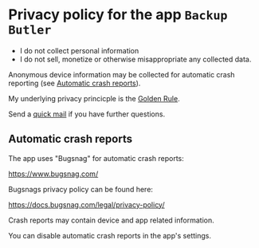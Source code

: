 # Privacy policy for the app `Backup Butler`

* I do not collect personal information
* I do not sell, monetize or otherwise misappropriate any collected data.

Anonymous device information may be collected for automatic crash reporting (see [Automatic crash reports](#automatic-crash-reports)).

My underlying privacy princicple is the [Golden Rule](https://en.wikipedia.org/wiki/Golden_Rule).

Send a [quick mail](mailto:support@darken.eu) if you have further questions.

## Automatic crash reports
The app uses "Bugsnag" for automatic crash reports:

https://www.bugsnag.com/

Bugsnags privacy policy can be found here:

https://docs.bugsnag.com/legal/privacy-policy/

Crash reports may contain device and app related information.

You can disable automatic crash reports in the app's settings.

